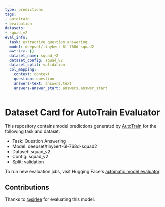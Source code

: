 ```yaml
---
type: predictions
tags:
- autotrain
- evaluation
datasets:
- squad_v2
eval_info:
  task: extractive_question_answering
  model: deepset/tinybert-6l-768d-squad2
  metrics: []
  dataset_name: squad_v2
  dataset_config: squad_v2
  dataset_split: validation
  col_mapping:
    context: context
    question: question
    answers-text: answers.text
    answers-answer_start: answers.answer_start
---
```

# Dataset Card for AutoTrain Evaluator

This repository contains model predictions generated by [AutoTrain](https://huggingface.co/autotrain) for the following task and dataset:

* Task: Question Answering
* Model: deepset/tinybert-6l-768d-squad2
* Dataset: squad_v2
* Config: squad_v2
* Split: validation

To run new evaluation jobs, visit Hugging Face's [automatic model evaluator](https://huggingface.co/spaces/autoevaluate/model-evaluator).

## Contributions

Thanks to [@sjrlee](https://huggingface.co/sjrlee) for evaluating this model.